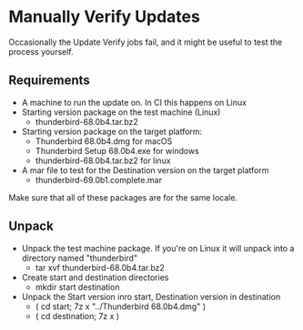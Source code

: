 Manually Verify Updates
=======================

Occasionally the Update Verify jobs fail, and it might be useful to test the process yourself.

## Requirements

* A machine to run the update on. In CI this happens on Linux
* Starting version package on the test machine (Linux)
	* thunderbird-68.0b4.tar.bz2
* Starting version package on the target platform:
	* Thunderbird 68.0b4.dmg for macOS
	* Thunderbird Setup 68.0b4.exe for windows
	* thunderbird-68.0b4.tar.bz2 for linux
* A mar file to test for the Destination version on the target platform
	*  thunderbird-69.0b1.complete.mar

Make sure that all of these packages are for the same locale.

## Unpack

* Unpack the test machine package. If you're on Linux it will unpack into a directory named "thunderbird"
	* tar xvf thunderbird-68.0b4.tar.bz2
* Create start and destination directories
	* mkdir start destination
* Unpack the Start version inro start, Destination version in destination
	* ( cd start; 7z x "../Thunderbird 68.0b4.dmg" )
	* ( cd destination; 7z x )